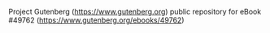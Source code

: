 Project Gutenberg (https://www.gutenberg.org) public repository for eBook #49762 (https://www.gutenberg.org/ebooks/49762)
